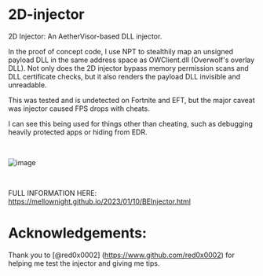 # 2D-injector

2D Injector: An AetherVisor-based DLL injector. 

In the proof of concept code, I use NPT to stealthily map an unsigned payload DLL in the same address space as OWClient.dll (Overwolf's overlay DLL). Not only does the 2D injector bypass memory permission scans and DLL certificate checks, but it also renders the payload DLL invisible and unreadable.

This was tested and is undetected on Fortnite and EFT, but the major caveat was injector caused FPS drops with cheats.

I can see this being used for things other than cheating, such as debugging heavily protected apps or hiding from EDR. 

<br>

![image](https://user-images.githubusercontent.com/66788741/226236958-1166af80-bb8b-4c60-a148-7227ec157775.png)

<br>

FULL INFORMATION HERE:
https://mellownight.github.io/2023/01/10/BEInjector.html

# Acknowledgements:

Thank you to [@red0x0002] (https://www.github.com/red0x0002) for helping me test the injector and giving me tips. 
